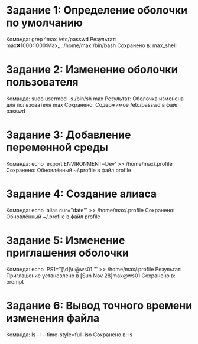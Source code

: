 # Задание 1: Определение оболочки по умолчанию
Команда: grep ^max /etc/passwd
Результат: max:x:1000:1000:Max,,,:/home/max:/bin/bash
Сохранено в: max_shell

# Задание 2: Изменение оболочки пользователя
Команда: sudo usermod -s /bin/sh max
Результат: Оболочка изменена для пользователя max
Сохранено: Содержимое /etc/passwd в файл passwd

# Задание 3: Добавление переменной среды
Команда: echo 'export ENVIRONMENT=Dev' >> /home/max/.profile
Сохранено: Обновлённый ~/.profile в файл profile

# Задание 4: Создание алиаса
Команда: echo 'alias cur="date"' >> /home/max/.profile
Сохранено: Обновлённый ~/.profile в файл profile

# Задание 5: Изменение приглашения оболочки
Команда: echo 'PS1="[\\d]\\u@ws01 "' >> /home/max/.profile
Результат: Приглашение установлено в [Sun Nov 28]max@ws01
Сохранено в: prompt

# Задание 6: Вывод точного времени изменения файла
Команда: ls -l --time-style=full-iso
Сохранено в: ls